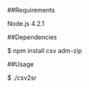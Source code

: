 ##Requirements

Node.js 4.2.1

##Dependencies

  $ npm install csv adm-zip

##Usage

  $ ./csv2sr <filename>
